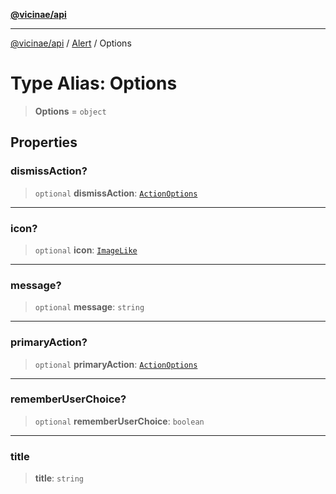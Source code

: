 [**@vicinae/api**](../../../../README.md)

***

[@vicinae/api](../../../../README.md) / [Alert](../README.md) / Options

# Type Alias: Options

> **Options** = `object`

## Properties

### dismissAction?

> `optional` **dismissAction**: [`ActionOptions`](ActionOptions.md)

***

### icon?

> `optional` **icon**: [`ImageLike`](../../Image/type-aliases/ImageLike.md)

***

### message?

> `optional` **message**: `string`

***

### primaryAction?

> `optional` **primaryAction**: [`ActionOptions`](ActionOptions.md)

***

### rememberUserChoice?

> `optional` **rememberUserChoice**: `boolean`

***

### title

> **title**: `string`
